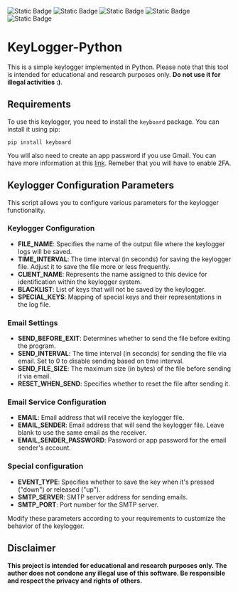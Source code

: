 ![Static Badge](https://img.shields.io/badge/release-v1.0-blue?style=flat)
![Static Badge](https://img.shields.io/badge/Windows-passing-brightgreen?style=flat&logo=Windows)
![Static Badge](https://img.shields.io/badge/Linux-passing-brightgreen?style=flat&logo=Linux)
![Static Badge](https://img.shields.io/badge/macOs-passing-brightgreen?style=flat&logo=macOs)
![Static Badge](https://img.shields.io/badge/License-GPL--3.0-orange?style=flat)

# KeyLogger-Python

This is a simple keylogger implemented in Python. Please note that this tool is intended for educational and research purposes only. **Do not use it for illegal activities :)**.

## Requirements

To use this keylogger, you need to install the `keyboard` package. You can install it using pip:

```
pip install keyboard
```

You will also need to create an app password if you use Gmail. You can have more information at this [link](https://support.google.com/accounts/answer/185833).
Remeber that you will have to enable 2FA.

## Keylogger Configuration Parameters

This script allows you to configure various parameters for the keylogger functionality.

### Keylogger Configuration

- **FILE_NAME**: Specifies the name of the output file where the keylogger logs will be saved.
- **TIME_INTERVAL**: The time interval (in seconds) for saving the keylogger file. Adjust it to save the file more or less frequently.
- **CLIENT_NAME**: Represents the name assigned to this device for identification within the keylogger system.
- **BLACKLIST**: List of keys that will not be saved by the keylogger.
- **SPECIAL_KEYS**: Mapping of special keys and their representations in the log file.

### Email Settings

- **SEND_BEFORE_EXIT**: Determines whether to send the file before exiting the program.
- **SEND_INTERVAL**: The time interval (in seconds) for sending the file via email. Set to 0 to disable sending based on time interval.
- **SEND_FILE_SIZE**: The maximum size (in bytes) of the file before sending it via email.
- **RESET_WHEN_SEND**: Specifies whether to reset the file after sending it.

### Email Service Configuration

- **EMAIL**: Email address that will receive the keylogger file.
- **EMAIL_SENDER**: Email address that will send the keylogger file. Leave blank to use the same email as the receiver.
- **EMAIL_SENDER_PASSWORD**: Password or app password for the email sender's account.

### Special configuration

- **EVENT_TYPE**: Specifies whether to save the key when it's pressed ("down") or released ("up").
- **SMTP_SERVER**: SMTP server address for sending emails.
- **SMTP_PORT**: Port number for the SMTP server.


Modify these parameters according to your requirements to customize the behavior of the keylogger.


## Disclaimer

**This project is intended for educational and research purposes only. The author does not condone any illegal use of this software. Be responsible and respect the privacy and rights of others.**
